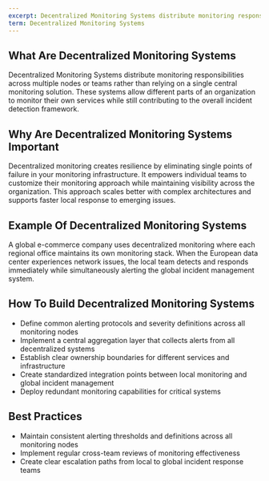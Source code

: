 ```yaml
---
excerpt: Decentralized Monitoring Systems distribute monitoring responsibilities across multiple nodes or teams rather than relying on a single central monitoring solution.
term: Decentralized Monitoring Systems
---
```

## What Are Decentralized Monitoring Systems

Decentralized Monitoring Systems distribute monitoring responsibilities across multiple nodes or teams rather than relying on a single central monitoring solution. These systems allow different parts of an organization to monitor their own services while still contributing to the overall incident detection framework.

## Why Are Decentralized Monitoring Systems Important

Decentralized monitoring creates resilience by eliminating single points of failure in your monitoring infrastructure. It empowers individual teams to customize their monitoring approach while maintaining visibility across the organization. This approach scales better with complex architectures and supports faster local response to emerging issues.

## Example Of Decentralized Monitoring Systems

A global e-commerce company uses decentralized monitoring where each regional office maintains its own monitoring stack. When the European data center experiences network issues, the local team detects and responds immediately while simultaneously alerting the global incident management system.

## How To Build Decentralized Monitoring Systems

- Define common alerting protocols and severity definitions across all monitoring nodes
- Implement a central aggregation layer that collects alerts from all decentralized systems
- Establish clear ownership boundaries for different services and infrastructure
- Create standardized integration points between local monitoring and global incident management
- Deploy redundant monitoring capabilities for critical systems

## Best Practices

- Maintain consistent alerting thresholds and definitions across all monitoring nodes
- Implement regular cross-team reviews of monitoring effectiveness
- Create clear escalation paths from local to global incident response teams